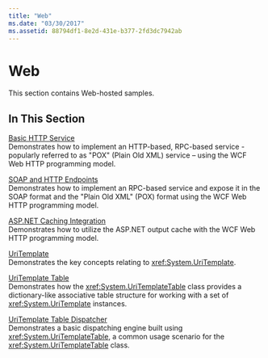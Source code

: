```yaml
---
title: "Web"
ms.date: "03/30/2017"
ms.assetid: 88794df1-8e2d-431e-b377-2fd3dc7942ab
---
```

# Web
This section contains Web-hosted samples.  
  
## In This Section
  
 [Basic HTTP Service](../../../../docs/framework/wcf/samples/basic-http-service.md)  
 Demonstrates how to implement an HTTP-based, RPC-based service - popularly referred to as "POX" (Plain Old XML) service – using the WCF Web HTTP programming model.
  
 [SOAP and HTTP Endpoints](../../../../docs/framework/wcf/samples/soap-and-http-endpoints.md)  
 Demonstrates how to implement an RPC-based service and expose it in the SOAP format and the "Plain Old XML" (POX) format using the WCF Web HTTP programming model.  
  
 [ASP.NET Caching Integration](../../../../docs/framework/wcf/samples/aspnet-caching-integration.md)  
 Demonstrates how to utilize the ASP.NET output cache with the WCF Web HTTP programming model.  
  
 [UriTemplate](../../../../docs/framework/wcf/samples/uritemplate-sample.md)  
 Demonstrates the key concepts relating to <xref:System.UriTemplate>.  
  
 [UriTemplate Table](../../../../docs/framework/wcf/samples/uritemplate-table-sample.md)  
 Demonstrates how the <xref:System.UriTemplateTable> class provides a dictionary-like associative table structure for working with a set of <xref:System.UriTemplate> instances.  
  
 [UriTemplate Table Dispatcher](../../../../docs/framework/wcf/samples/uritemplate-table-dispatcher-sample.md)  
 Demonstrates a basic dispatching engine built using <xref:System.UriTemplateTable>, a common usage scenario for the <xref:System.UriTemplateTable> class.
